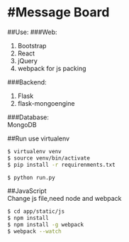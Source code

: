 #Message Board
======
##Use:
###Web:
1. Bootstrap  
2. React  
3. jQuery  
4. webpack for js packing

###Backend:  
1. Flask  
2. flask-mongoengine  

###Database:  
MongoDB  

##Run
use virtualenv  
```bash  
$ virtualenv venv  
$ source venv/bin/activate  
$ pip install -r requirenments.txt

$ python run.py  
```  

##JavaScript  
Change js file,need node and webpack  

```bash  
$ cd app/static/js  
$ npm install  
$ npm install -g webpack  
$ webpack --watch
```    

